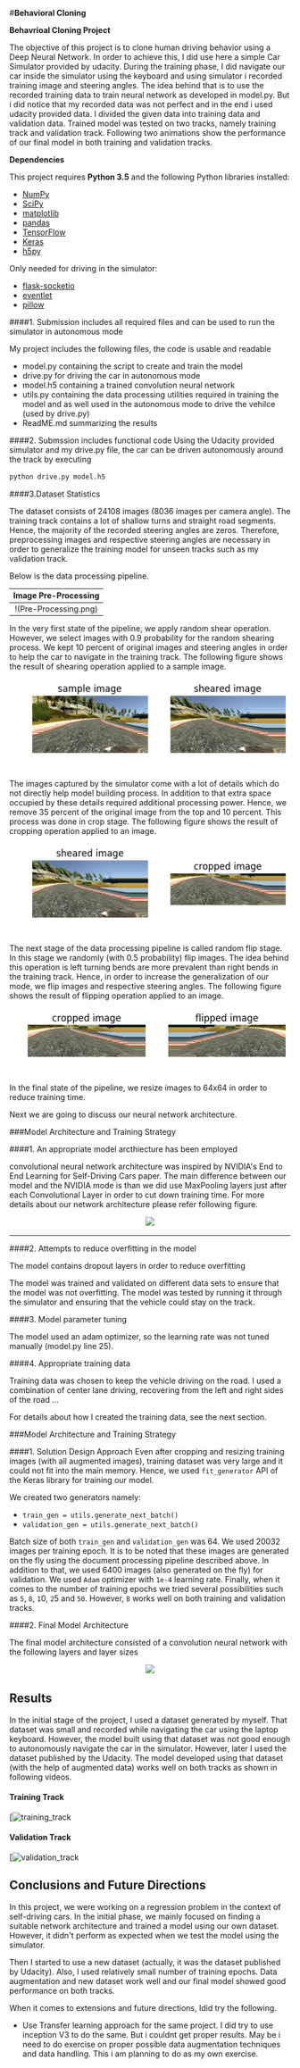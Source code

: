 #**Behavioral Cloning** 

**Behavrioal Cloning Project**

The objective of this project is to clone human driving behavior using a Deep Neural Network. 
In order to achieve this, I did use here a simple Car Simulator provided by udacity. During the training phase, I did navigate our car inside the simulator using the keyboard and using simulator i recorded training image and steering angles.
The idea behind that is to use the recorded training data  to train neural network as developed in model.py.
But i did notice that my recorded data was not perfect and in the end i used udacity provided data. I divided the given data into training data and validation data.
Trained model was tested on two tracks, namely training track and validation track. Following two animations show the performance of our final model in both training and validation tracks.

**Dependencies**

This project requires **Python 3.5** and the following Python libraries installed:

- [NumPy](http://www.numpy.org/)
- [SciPy](https://www.scipy.org/)
- [matplotlib](http://matplotlib.org/)
- [pandas](http://pandas.pydata.org/)
- [TensorFlow](http://tensorflow.org)
- [Keras](https://keras.io/)
- [h5py](http://www.h5py.org/)

Only needed for driving in the simulator:

- [flask-socketio](https://flask-socketio.readthedocs.io/en/latest/)
- [eventlet](http://eventlet.net/)
- [pillow](https://python-pillow.org/)

[//]: # (Image References)

[image1]: ./examples/placeholder.png "Model Visualization"
[image2]: ./examples/placeholder.png "Grayscaling"
[image3]: ./examples/placeholder_small.png "Recovery Image"
[image4]: ./examples/placeholder_small.png "Recovery Image"
[image5]: ./examples/placeholder_small.png "Recovery Image"
[image6]: ./examples/placeholder_small.png "Normal Image"
[image7]: ./examples/placeholder_small.png "Flipped Image"


####1. Submission includes all required files and can be used to run the simulator in autonomous mode

My project includes the following files, the code is usable and readable

* model.py containing the script to create and train the model
* drive.py for driving the car in autonomous mode
* model.h5 containing a trained convolution neural network
* utils.py containing the data processing utilities required in training the model and as well used in the autonomous mode to drive the vehilce (used by drive.py)
* ReadME.md  summarizing the results

####2. Submssion includes functional code
Using the Udacity provided simulator and my drive.py file, the car can be driven autonomously around the track by executing 
```sh
python drive.py model.h5
```

####3.Dataset Statistics

The dataset consists of 24108 images (8036 images per camera angle). The training track contains a lot of shallow turns and straight road segments. 
Hence, the majority of the recorded steering angles are zeros. Therefore, preprocessing images and respective steering angles are necessary
in order to generalize the training model for unseen tracks such as my validation track.

Below is the data processing pipeline.

Image Pre-Processing                       |                                   
:-----------------------------------------:|
!(Pre-Processing.png)                      | 


In the very first state of the pipeline, we apply random shear operation. However, we select images with 0.9 probability for the random shearing process. We kept 10 percent of original images and steering angles in order to help the car to navigate in the training track. The following figure shows the result of shearing operation applied to a sample image.

<p align="center">
 <img src="./processed/sheared.png">
</p>

The images captured by the simulator come with a lot of details which do not directly help model building process.  In addition to that extra space occupied by these details required additional processing power. Hence, we remove 35 percent of the original image from the top and 10 percent. This process was done in crop stage. The following figure shows the result of cropping operation applied to an image.

<p align="center">
 <img src="./processed/cropped.png">
</p>

The next stage of the data processing pipeline is called random flip stage. In this stage we randomly (with 0.5 probability) flip images. The idea behind this operation is left turning bends are more prevalent than right bends in the training track. Hence, in order to increase the generalization of our mode, we flip images and respective steering angles. The following figure shows the result of flipping operation applied to an image.

<p align="center">
 <img src="./processed/flipped.png">
</p>

In the final state of the pipeline, we resize images to 64x64 in order to reduce training time.

Next we are going to discuss our neural network architecture.

###Model Architecture and Training Strategy

####1. An appropriate model arcthiecture has been employed

convolutional neural network architecture was inspired by NVIDIA's End to End Learning for Self-Driving Cars paper.
The main difference between our model and the NVIDIA mode is than we did use MaxPooling layers just after each  Convolutional Layer in order to cut down training time. 
For more details about our network architecture please refer following figure.

<p align="center">
 <img src="./model.png">
</p>

___________________________________________________________________________________________________

####2. Attempts to reduce overfitting in the model

The model contains dropout layers in order to reduce overfitting 

The model was trained and validated on different data sets to ensure that the model was not overfitting. 
The model was tested by running it through the simulator and ensuring that the vehicle could stay on the track.

####3. Model parameter tuning

The model used an adam optimizer, so the learning rate was not tuned manually (model.py line 25).

####4. Appropriate training data

Training data was chosen to keep the vehicle driving on the road. I used a combination of center lane driving, recovering from the left and right sides of the road ... 

For details about how I created the training data, see the next section. 

###Model Architecture and Training Strategy

####1. Solution Design Approach
Even after cropping and resizing training images (with all augmented images), training dataset was very large and it could not fit into the main memory. Hence, we used `fit_generator` API of the Keras library for training our model.

We created two generators namely:

* `train_gen = utils.generate_next_batch()`
* `validation_gen = utils.generate_next_batch()` 

Batch size of both `train_gen` and `validation_gen` was 64. We used 20032 images per training epoch.
It is to be noted that these images are generated on the fly using the document processing pipeline described above.
In addition to that, we used 6400 images (also generated on the fly) for validation. We used `Adam` optimizer with `1e-4` learning rate. Finally, when it comes to the number of training epochs we tried several possibilities such as `5`, `8`, `1`0, `2`5 and `50`. However, `8` works well on both training and validation tracks.

####2. Final Model Architecture

The final model architecture consisted of a convolution neural network with the following layers and layer sizes  
<p align="center">
 <img src="./model-elements.png">
</p>

## Results
In the initial stage of the project, I used a dataset generated by myself. 
That dataset was small and recorded while navigating the car using the laptop keyboard. 
However, the model built using that dataset was not good enough to autonomously navigate the car in the simulator. 
However, later I used the dataset published by the Udacity. The model developed using that dataset (with the help of augmented data) works well on both tracks as shown in following videos. 

#### Training Track
[![training_track](./result_gifs/track_one.gif)

#### Validation Track
[![validation_track](./result_gifs/track_one.gif)


## Conclusions and Future Directions
In this project, we were working on a regression problem in the context of self-driving cars.
In the initial phase, we mainly focused on finding a suitable network architecture and trained a model using our own dataset.
However, it didn't perform as expected when we test the model using the simulator. 

Then I started to use a new dataset (actually, it was the dataset published by Udacity). 
 Also, I used relatively small number of training epochs. Data augmentation and new dataset work  well and our final model showed good performance on both tracks. 

When it comes to extensions and future directions, Idid try the following.

* Use Transfer learning approach for the same project. I did try to use inception V3 to do the same. But i couldnt get proper results. 
May be i need to do exercise on proper  possible data augmentation techniques and data handling. This i am planning to do as my own exercise. 


